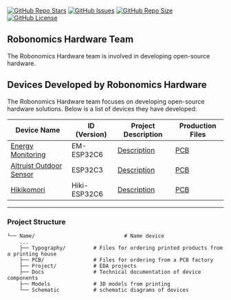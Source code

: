 <a href="https://github.com/airalab/hardware" style="vertical-align: inherit;" target="_blank"><img src="https://img.shields.io/github/stars/airalab/hardware" alt="GitHub Repo Stars" class="not-medium-zoom-image" style="display: inline; vertical-align: inherit;" /></a>&nbsp;<a href="https://github.com/airalab/hardware/issues" style="vertical-align: inherit;" target="_blank"><img src="https://img.shields.io/github/issues/airalab/hardware" alt="GitHub Issues" class="not-medium-zoom-image" style="display: inline; vertical-align: inherit;" /></a>&nbsp;<a href="https://github.com/airalab/hardware" style="vertical-align: inherit;" target="_blank"><img src="https://img.shields.io/github/repo-size/airalab/hardware" alt="GitHub Repo Size" class="not-medium-zoom-image" style="display: inline; vertical-align: inherit;" /></a>&nbsp;<a href="https://github.com/airalab/hardware/blob/main/LICENSE" style="vertical-align: inherit;" target="_blank"><img src="https://img.shields.io/github/license/airalab/hardware" alt="GitHub License" class="not-medium-zoom-image" style="display: inline; vertical-align: inherit;" /></a>

## Robonomics Hardware Team

The Robonomics Hardware team is involved in developing open-source hardware.

## Devices Developed by Robonomics Hardware

The Robonomics Hardware team focuses on developing open-source hardware solutions. Below is a list of devices they have developed:


| Device Name                                    | ID (Version)      | Project Description                            | Production Files                                                                                                |
| ---------------------------------------------- | ----------------- | ---------------------------------------------- | --------------------------------------------------------------------------------------------------------------- |
| [Energy Monitoring](/EnergyMonitor)               | EM-ESP32C6        | [Description](/EnergyMonitor/README.md)           | [PCB](/EnergyMonitor/PCB/README.md)                                                                                |
| [Altruist Outdoor Sensor](/Altruist/README.md) | ESP32C3           | [Description](/Altruist/README.md)     | [PCB](/Altruist/PCB/README.md)                                                                          |
| [Hikikomori](/Hikikomori)              | Hiki-ESP32C6      | [Description](/Hikikomori/README.md)   | [PCB](/Hikikomori/PCB/README.md)                                                                        |

---

### Project Structure

```plaintext
└── Name/                             # Name device
    ...
    ├── Typography/         # Files for ordering printed products from a printing house
    ├── PCB/                # Files for ordering from a PCB factory
    ├── Project/            # EDA projects
    ├── Docs                # Technical documentation of device components
    ├── Models              # 3D models from printing
    └── Schematic           # schematic diagrams of devices
```
